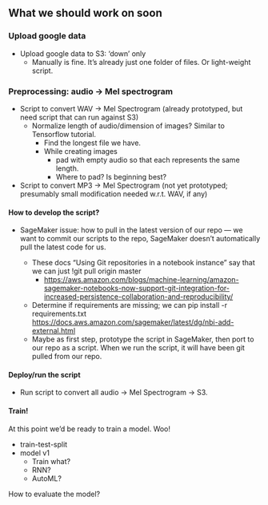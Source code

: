 ## What we should work on soon

### Upload google data

- Upload google data to S3: ‘down’ only
  - Manually is fine. It’s already just one folder of files. Or light-weight script.

### Preprocessing: audio -> Mel spectrogram

- Script to convert WAV -> Mel Spectrogram (already prototyped, but need script that can run against S3)
  - Normalize length of audio/dimension of images? Similar to Tensorflow tutorial.
    - Find the longest file we have.
    - While creating images
      - pad with empty audio so that each represents the same length.
      - Where to pad? Is beginning best?
- Script to convert MP3 -> Mel Spectrogram (not yet prototyped; presumably small modification needed w.r.t. WAV, if any)

#### How to develop the script?

- SageMaker issue: how to pull in the latest version of our repo — we want to commit our scripts to the repo, SageMaker doesn’t automatically pull the latest code for us.

  - These docs “Using Git repositories in a notebook instance” say that we can just !git pull origin master
    - https://aws.amazon.com/blogs/machine-learning/amazon-sagemaker-notebooks-now-support-git-integration-for-increased-persistence-collaboration-and-reproducibility/
  - Determine if requirements are missing; we can pip install -r requirements.txt https://docs.aws.amazon.com/sagemaker/latest/dg/nbi-add-external.html
  - Maybe as first step, prototype the script in SageMaker, then port to our repo as a script. When we run the script, it will have been git pulled from our repo.

#### Deploy/run the script

- Run script to convert all audio -> Mel Spectrogram -> S3.

#### Train!

At this point we’d be ready to train a model. Woo!

- train-test-split
- model v1
  - Train what?
  - RNN?
  - AutoML?

How to evaluate the model?
